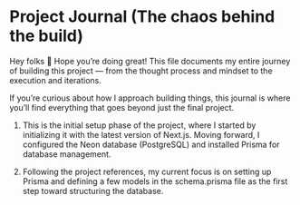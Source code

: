 # Project Journal (The chaos behind the build)
Hey folks 👋
Hope you’re doing great! This file documents my entire journey of building this project — from the thought process and mindset to the execution and iterations.

If you’re curious about how I approach building things, this journal is where you’ll find everything that goes beyond just the final project.


1. This is the initial setup phase of the project, where I started by initializing it with the latest version of Next.js. Moving forward, I configured the Neon database (PostgreSQL) and installed Prisma for database management.

2. Following the project references, my current focus is on setting up Prisma and defining a few models in the schema.prisma file as the first step toward structuring the database.